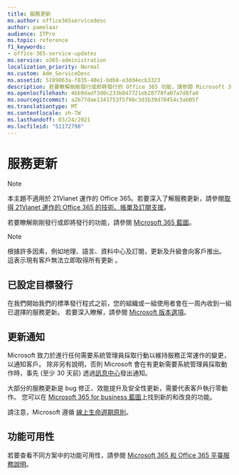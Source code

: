 ```yaml
---
title: 服務更新
ms.author: office365servicedesc
author: pamelaar
audience: ITPro
ms.topic: reference
f1_keywords:
- office-365-service-updates
ms.service: o365-administration
localization_priority: Normal
ms.custom: Adm_ServiceDesc
ms.assetid: 5189063a-f835-40e1-bdb8-e3dd4ecb3323
description: 若要瞭解剛剛發行或即將發行的 Office 365 功能，請參閱 Microsoft 365 藍圖。
ms.openlocfilehash: 4bb9dadf3d0c233b847721eb28778fa07a7d8fa0
ms.sourcegitcommit: a2b77dae1341753f5f98c3d3b39d70454c3ab05f
ms.translationtype: MT
ms.contentlocale: zh-TW
ms.lasthandoff: 03/24/2021
ms.locfileid: "51172798"
---
```

# <a name="service-updates"></a>服務更新

> [!NOTE]
> 本主題不適用於 21Vianet 運作的 Office 365。若要深入了解服務更新，請參閱[取得 21Vianet 運作的 Office 365 的技術、帳單及訂閱支援](/microsoft-365/admin/contact-support-for-business-products)。 
  
若要瞭解剛剛發行或即將發行的功能，請參閱 [Microsoft 365 藍圖](https://go.microsoft.com/fwlink/?LinkId=509914)。
  
> [!NOTE]
> 根據許多因素，例如地理、語言、資料中心及訂閱，更新及升級會向客戶推出。 這表示現有客戶無法立即取得所有更新 。 
  
## <a name="targeted-release"></a>已設定目標發行

在我們開始我們的標準發行程式之前，您的組織或一組使用者會在一周內收到一組已選擇的服務更新。 若要深入瞭解，請參閱 [Microsoft 版本選項](/office365/admin/manage/release-options-in-office-365)。 
  
## <a name="update-notifications"></a>更新通知

Microsoft 致力於進行任何需要系統管理員採取行動以維持服務正常運作的變更，以通知客戶。 除非另有說明，否則 Microsoft 會在有更新需要系統管理員採取動作時，事先 (至少 30 天前) 透過[訊息中心](/office365/admin/manage/message-center)發出通知。 
  
大部分的服務更新是 bug 修正、效能提升及安全性更新，需要代表客戶執行零動作。 您可以在 [Microsoft 365 for business 藍圖](https://roadmap.office.com/)上找到新的和改良的功能。
  
請注意，Microsoft 遵循 [線上生命週期原則](https://support.microsoft.com/lifecycle#gp/osslpolicy)。
  
## <a name="feature-availability"></a>功能可用性

若要查看不同方案中的功能可用性，請參閱 [Microsoft 365 和 Office 365 平臺服務說明](office-365-platform-service-description.md)。
